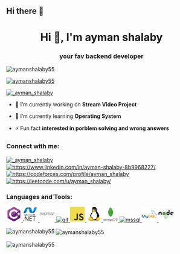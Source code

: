 ## Hi there 👋

<h1 align="center">Hi 👋, I'm ayman shalaby</h1>
<h3 align="center">your fav backend developer</h3>

<p align="left"> <img src="https://komarev.com/ghpvc/?username=aymanshalaby55&label=Profile%20views&color=0e75b6&style=flat" alt="aymanshalaby55" /> </p>

<p align="left"> <a href="https://github.com/ryo-ma/github-profile-trophy"><img src="https://github-profile-trophy.vercel.app/?username=aymanshalaby55" alt="aymanshalaby55" /></a> </p>

<p align="left"> <a href="https://twitter.com/_ayman_shalaby" target="blank"><img src="https://img.shields.io/twitter/follow/_ayman_shalaby?logo=twitter&style=for-the-badge" alt="_ayman_shalaby" /></a> </p>

- 🔭 I’m currently working on  **Stream Video Project**

- 🌱 I’m currently learning **Operating System**

- ⚡ Fun fact **interested in porblem solving and wrong answers**

<h3 align="left">Connect with me:</h3>
<p align="left">
<a href="https://twitter.com/_ayman_shalaby" target="blank"><img align="center" src="https://raw.githubusercontent.com/rahuldkjain/github-profile-readme-generator/master/src/images/icons/Social/twitter.svg" alt="_ayman_shalaby" height="30" width="40" /></a>
<a href="https://linkedin.com/in/https://www.linkedin.com/in/ayman-shalaby-8b9968227/" target="blank"><img align="center" src="https://raw.githubusercontent.com/rahuldkjain/github-profile-readme-generator/master/src/images/icons/Social/linked-in-alt.svg" alt="https://www.linkedin.com/in/ayman-shalaby-8b9968227/" height="30" width="40" /></a>
<a href="https://codeforces.com/profile/https://codeforces.com/profile/ayman_shalaby" target="blank"><img align="center" src="https://raw.githubusercontent.com/rahuldkjain/github-profile-readme-generator/master/src/images/icons/Social/codeforces.svg" alt="https://codeforces.com/profile/ayman_shalaby" height="30" width="40" /></a>
<a href="https://leetcode.com/u/ayman_shalaby/" target="blank"><img align="center" src="https://raw.githubusercontent.com/rahuldkjain/github-profile-readme-generator/master/src/images/icons/Social/leet-code.svg" alt="https://leetcode.com/u/ayman_shalaby/" height="30" width="40" /></a>
</p>

<h3 align="left">Languages and Tools:</h3>
<p align="left"> <a href="https://www.w3schools.com/cs/" target="_blank" rel="noreferrer"> <img src="https://raw.githubusercontent.com/devicons/devicon/master/icons/csharp/csharp-original.svg" alt="csharp" width="40" height="40"/> </a> <a href="https://dotnet.microsoft.com/" target="_blank" rel="noreferrer"> <img src="https://raw.githubusercontent.com/devicons/devicon/master/icons/dot-net/dot-net-original-wordmark.svg" alt="dotnet" width="40" height="40"/> </a> <a href="https://expressjs.com" target="_blank" rel="noreferrer"> <img src="https://raw.githubusercontent.com/devicons/devicon/master/icons/express/express-original-wordmark.svg" alt="express" width="40" height="40"/> </a> <a href="https://git-scm.com/" target="_blank" rel="noreferrer"> <img src="https://www.vectorlogo.zone/logos/git-scm/git-scm-icon.svg" alt="git" width="40" height="40"/> </a> <a href="https://developer.mozilla.org/en-US/docs/Web/JavaScript" target="_blank" rel="noreferrer"> <img src="https://raw.githubusercontent.com/devicons/devicon/master/icons/javascript/javascript-original.svg" alt="javascript" width="40" height="40"/> </a> <a href="https://www.linux.org/" target="_blank" rel="noreferrer"> <img src="https://raw.githubusercontent.com/devicons/devicon/master/icons/linux/linux-original.svg" alt="linux" width="40" height="40"/> </a> <a href="https://www.mongodb.com/" target="_blank" rel="noreferrer"> <img src="https://raw.githubusercontent.com/devicons/devicon/master/icons/mongodb/mongodb-original-wordmark.svg" alt="mongodb" width="40" height="40"/> </a> <a href="https://www.microsoft.com/en-us/sql-server" target="_blank" rel="noreferrer"> <img src="https://www.svgrepo.com/show/303229/microsoft-sql-server-logo.svg" alt="mssql" width="40" height="40"/> </a> <a href="https://www.mysql.com/" target="_blank" rel="noreferrer"> <img src="https://raw.githubusercontent.com/devicons/devicon/master/icons/mysql/mysql-original-wordmark.svg" alt="mysql" width="40" height="40"/> </a> <a href="https://nodejs.org" target="_blank" rel="noreferrer"> <img src="https://raw.githubusercontent.com/devicons/devicon/master/icons/nodejs/nodejs-original-wordmark.svg" alt="nodejs" width="40" height="40"/> </a> </p>

<p><img align="left" src="https://github-readme-stats.vercel.app/api/top-langs?username=aymanshalaby55&show_icons=true&locale=en&layout=compact" alt="aymanshalaby55" /></p>

<p>&nbsp;<img align="center" src="https://github-readme-stats.vercel.app/api?username=aymanshalaby55&show_icons=true&locale=en" alt="aymanshalaby55" /></p>

<p><img align="center" src="https://github-readme-streak-stats.herokuapp.com/?user=aymanshalaby55&" alt="aymanshalaby55" /></p>
